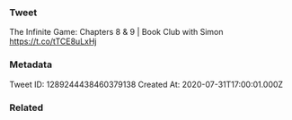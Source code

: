 ### Tweet
The Infinite Game: Chapters 8 &amp; 9 | Book Club with Simon https://t.co/tTCE8uLxHj

### Metadata
Tweet ID: 1289244438460379138
Created At: 2020-07-31T17:00:01.000Z

### Related

